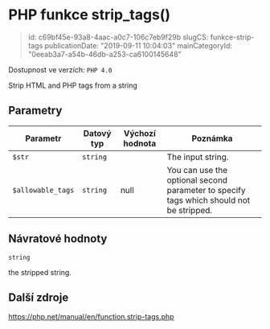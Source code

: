 PHP funkce strip_tags()
=======================

> id: c69bf45e-93a8-4aac-a0c7-106c7eb9f29b
> slugCS: funkce-strip-tags
> publicationDate: "2019-09-11 10:04:03"
> mainCategoryId: "0eeab3a7-a54b-46db-a253-ca6100145648"

Dostupnost ve verzích: `PHP 4.0`

Strip HTML and PHP tags from a string


Parametry
--------------

| Parametr | Datový typ | Výchozí hodnota | Poznámka |
|-----|-----|-----|-----|
| `$str` | `string` |  | The input string. |
| `$allowable_tags` | `string` | null | You can use the optional second parameter to specify tags which should not be stripped. |


Návratové hodnoty
----------------

`string`

the stripped string.

Další zdroje
------------

https://php.net/manual/en/function.strip-tags.php

